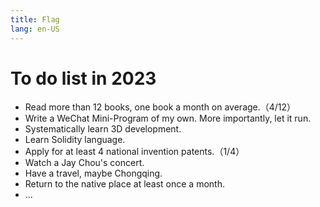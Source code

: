 ```yaml
---
title: Flag
lang: en-US
---
```

# To do list in 2023
+ Read more than 12 books, one book a month on average.（4/12）
+ Write a WeChat Mini-Program of my own. More importantly, let it run.
+ Systematically learn 3D development.
+ Learn Solidity language.
+ Apply for at least 4 national invention patents.（1/4）
+ Watch a Jay Chou's concert.
+ Have a travel, maybe Chongqing.
+ Return to the native place at least once a month.
+ ...
